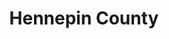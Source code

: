 ---
title: "Hennepin County"
hashtag: "hennepin-county"
borders:
  - Ramsey County
layout: hashtag
subdivision-of:
  - Minnesota
tags:
  - County
  - Minnesota
---